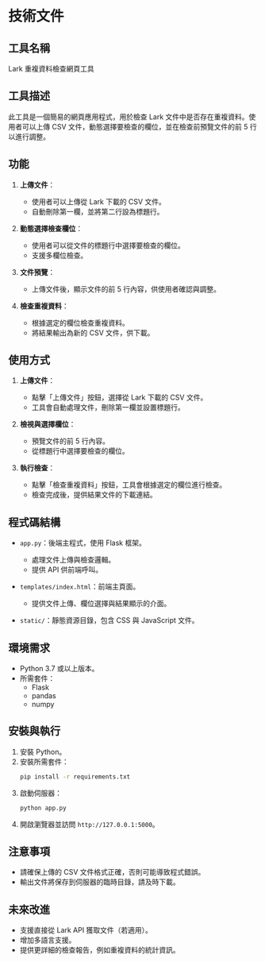 # 技術文件

## 工具名稱
Lark 重複資料檢查網頁工具

## 工具描述
此工具是一個簡易的網頁應用程式，用於檢查 Lark 文件中是否存在重複資料。使用者可以上傳 CSV 文件，動態選擇要檢查的欄位，並在檢查前預覽文件的前 5 行以進行調整。

## 功能
1. **上傳文件**：
   - 使用者可以上傳從 Lark 下載的 CSV 文件。
   - 自動刪除第一欄，並將第二行設為標題行。

2. **動態選擇檢查欄位**：
   - 使用者可以從文件的標題行中選擇要檢查的欄位。
   - 支援多欄位檢查。

3. **文件預覽**：
   - 上傳文件後，顯示文件的前 5 行內容，供使用者確認與調整。

4. **檢查重複資料**：
   - 根據選定的欄位檢查重複資料。
   - 將結果輸出為新的 CSV 文件，供下載。

## 使用方式
1. **上傳文件**：
   - 點擊「上傳文件」按鈕，選擇從 Lark 下載的 CSV 文件。
   - 工具會自動處理文件，刪除第一欄並設置標題行。

2. **檢視與選擇欄位**：
   - 預覽文件的前 5 行內容。
   - 從標題行中選擇要檢查的欄位。

3. **執行檢查**：
   - 點擊「檢查重複資料」按鈕，工具會根據選定的欄位進行檢查。
   - 檢查完成後，提供結果文件的下載連結。

## 程式碼結構
- `app.py`：後端主程式，使用 Flask 框架。
  - 處理文件上傳與檢查邏輯。
  - 提供 API 供前端呼叫。

- `templates/index.html`：前端主頁面。
  - 提供文件上傳、欄位選擇與結果顯示的介面。

- `static/`：靜態資源目錄，包含 CSS 與 JavaScript 文件。

## 環境需求
- Python 3.7 或以上版本。
- 所需套件：
  - Flask
  - pandas
  - numpy

## 安裝與執行
1. 安裝 Python。
2. 安裝所需套件：
   ```bash
   pip install -r requirements.txt
   ```
3. 啟動伺服器：
   ```bash
   python app.py
   ```
4. 開啟瀏覽器並訪問 `http://127.0.0.1:5000`。

## 注意事項
- 請確保上傳的 CSV 文件格式正確，否則可能導致程式錯誤。
- 輸出文件將保存到伺服器的臨時目錄，請及時下載。

## 未來改進
- 支援直接從 Lark API 獲取文件（若適用）。
- 增加多語言支援。
- 提供更詳細的檢查報告，例如重複資料的統計資訊。